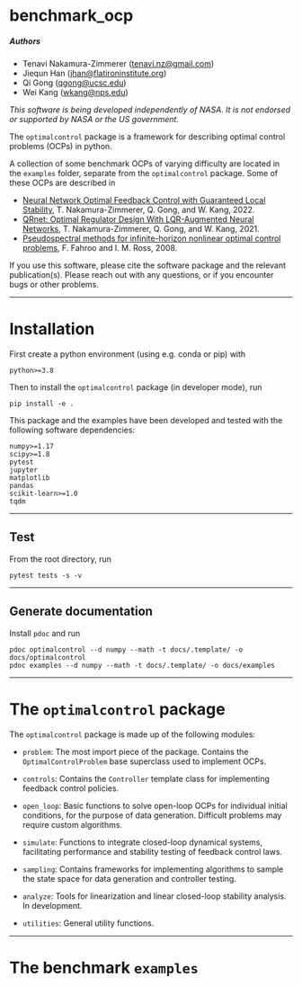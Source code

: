 # benchmark_ocp

##### Authors
* Tenavi Nakamura-Zimmerer (tenavi.nz@gmail.com)
* Jiequn Han (jhan@flatironinstitute.org)
* Qi Gong (qgong@ucsc.edu)
* Wei Kang (wkang@nps.edu)

*This software is being developed independently of NASA. It is not endorsed or supported by NASA or the US government.*

The `optimalcontrol` package is a framework for describing optimal control problems (OCPs) in python.

A collection of some benchmark OCPs of varying difficulty are located in the `examples` folder, separate from the `optimalcontrol` package. Some of these OCPs are described in

  * [Neural Network Optimal Feedback Control with Guaranteed Local Stability](https://doi.org/10.1109/OJCSYS.2022.3205863), T. Nakamura-Zimmerer, Q. Gong, and W. Kang, 2022.
  * [QRnet: Optimal Regulator Design With LQR-Augmented Neural Networks](https://doi.org/10.1109/LCSYS.2020.3034415), T. Nakamura-Zimmerer, Q. Gong, and W. Kang, 2021.
  * [Pseudospectral methods for infinite-horizon nonlinear optimal control problems](https://doi.org/10.2514/1.33117), F. Fahroo and I. M. Ross, 2008.

If you use this software, please cite the software package and the relevant publication(s). Please reach out with any questions, or if you encounter bugs or other problems.

---

# Installation

First create a python environment (using e.g. conda or pip) with

    python>=3.8

Then to install the `optimalcontrol` package (in developer mode), run

    pip install -e .

This package and the examples have been developed and tested with the following software
dependencies:
    
    numpy>=1.17
    scipy>=1.8
    pytest
    jupyter
    matplotlib
    pandas
    scikit-learn>=1.0
    tqdm

---

## Test

From the root directory, run

    pytest tests -s -v

---

## Generate documentation

Install `pdoc` and run

    pdoc optimalcontrol --d numpy --math -t docs/.template/ -o docs/optimalcontrol
    pdoc examples --d numpy --math -t docs/.template/ -o docs/examples

---

# The `optimalcontrol` package

The `optimalcontrol` package is made up of the following modules:

* `problem`: The most import piece of the package. Contains the `OptimalControlProblem` base superclass used to implement OCPs.

* `controls`: Contains the `Controller` template class for implementing feedback control policies.

* `open_loop`: Basic functions to solve open-loop OCPs for individual initial conditions, for the purpose of data generation. Difficult problems may require custom algorithms.

* `simulate`: Functions to integrate closed-loop dynamical systems, facilitating performance and stability testing of feedback control laws.

* `sampling`: Contains frameworks for implementing algorithms to sample the state space for data generation and controller testing.

* `analyze`: Tools for linearization and linear closed-loop stability analysis. In development.

* `utilities`: General utility functions.

---

# The benchmark `examples`
